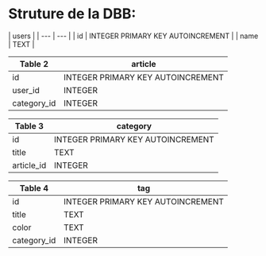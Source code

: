 # Struture de la DBB:

| users |
| --- | --- |
| id | INTEGER PRIMARY KEY AUTOINCREMENT |
| name | TEXT |

| Table 2 | article |
| --- | --- |
| id | INTEGER PRIMARY KEY AUTOINCREMENT |
| user_id | INTEGER |
| category_id | INTEGER |

| Table 3 | category |
| --- | --- |
| id | INTEGER PRIMARY KEY AUTOINCREMENT |
| title | TEXT |
| article_id | INTEGER |

| Table 4 | tag |
| --- | --- |
| id | INTEGER PRIMARY KEY AUTOINCREMENT |
| title | TEXT |
| color | TEXT |
| category_id | INTEGER |